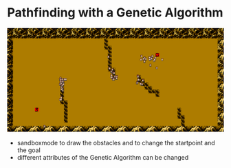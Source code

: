 # Pathfinding with a Genetic Algorithm

![Example](https://github.com/RobertEichner/PathfindingGeneticAlgorithm/blob/main/image.png)

- sandboxmode to draw the obstacles and to change the startpoint and the goal
- different attributes of the Genetic Algorithm can be changed
